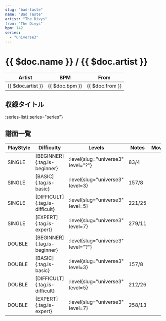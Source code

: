 ```yaml
---
slug: "bad-taste"
name: "Bad Taste"
artist: "The Divys"
from: "The Divys"
bpm: 142
series:
  - "universe3"
---
```


# {{ $doc.name }} / {{ $doc.artist }}

|Artist|BPM|From|
|------|---|----|
|{{ $doc.artist }}|{{ $doc.bpm }}|{{ $doc.from }}|

## 収録タイトル

:series-list{:series="series"}

## 譜面一覧

|PlayStyle|Difficulty|Levels|Notes|Movie|
|---------|----------|------|-----|-----|
|SINGLE|[BEGINNER]{.tag.is-beginner}|<div class="field is-grouped is-grouped-multiline"> :level{slug="universe3" level="?"}</div>|83/4||
|SINGLE|[BASIC]{.tag.is-basic}|<div class="field is-grouped is-grouped-multiline"> :level{slug="universe3" level=3}</div>|157/8||
|SINGLE|[DIFFICULT]{.tag.is-difficult}|<div class="field is-grouped is-grouped-multiline"> :level{slug="universe3" level=5}</div>|221/25||
|SINGLE|[EXPERT]{.tag.is-expert}|<div class="field is-grouped is-grouped-multiline"> :level{slug="universe3" level=7}</div>|279/11||
|DOUBLE|[BEGINNER]{.tag.is-beginner}|<div class="field is-grouped is-grouped-multiline"> :level{slug="universe3" level="?"}</div>|||
|DOUBLE|[BASIC]{.tag.is-basic}|<div class="field is-grouped is-grouped-multiline"> :level{slug="universe3" level=3}</div>|157/8||
|DOUBLE|[DIFFICULT]{.tag.is-difficult}|<div class="field is-grouped is-grouped-multiline"> :level{slug="universe3" level=5}</div>|212/26||
|DOUBLE|[EXPERT]{.tag.is-expert}|<div class="field is-grouped is-grouped-multiline"> :level{slug="universe3" level=7}</div>|258/13||
